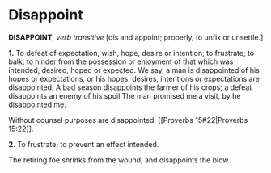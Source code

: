 # Disappoint

**DISAPPOINT**, _verb transitive_ \[dis and appoint; properly, to unfix or unsettle.\]

**1.** To defeat of expectation, wish, hope, desire or intention; to frustrate; to balk; to hinder from the possession or enjoyment of that which was intended, desired, hoped or expected. We say, a man is disappointed of his hopes or expectations, or his hopes, desires, intentions or expectations are disappointed. A bad season disappoints the farmer of his crops; a defeat disappoints an enemy of his spoil The man promised me a visit, by he disappointed me.

Without counsel purposes are disappointed. [[Proverbs 15#22|Proverbs 15:22]].

**2.** To frustrate; to prevent an effect intended.

The retiring foe shrinks from the wound, and disappoints the blow.